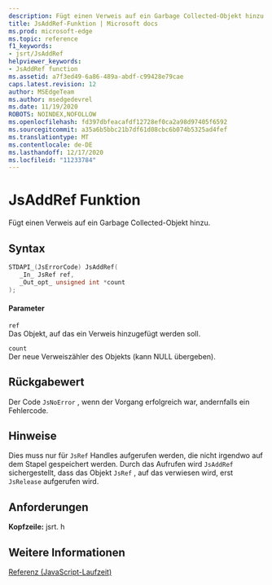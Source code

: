 ```yaml
---
description: Fügt einen Verweis auf ein Garbage Collected-Objekt hinzu.
title: JsAddRef-Funktion | Microsoft docs
ms.prod: microsoft-edge
ms.topic: reference
f1_keywords:
- jsrt/JsAddRef
helpviewer_keywords:
- JsAddRef function
ms.assetid: a7f3ed49-6a86-489a-abdf-c99428e79cae
caps.latest.revision: 12
author: MSEdgeTeam
ms.author: msedgedevrel
ms.date: 11/19/2020
ROBOTS: NOINDEX,NOFOLLOW
ms.openlocfilehash: fd397dbfeacafdf12728ef0ca2a98d97405f6592
ms.sourcegitcommit: a35a6b5bbc21b7df61d08cbc6b074b5325ad4fef
ms.translationtype: MT
ms.contentlocale: de-DE
ms.lasthandoff: 12/17/2020
ms.locfileid: "11233784"
---
```

# JsAddRef Funktion

Fügt einen Verweis auf ein Garbage Collected-Objekt hinzu.  
  
## Syntax  
  
```cpp  
STDAPI_(JsErrorCode) JsAddRef(  
   _In_ JsRef ref,  
   _Out_opt_ unsigned int *count  
);  
```  
  
#### Parameter  
 `ref`  
 Das Objekt, auf das ein Verweis hinzugefügt werden soll.  
  
 `count`  
 Der neue Verweiszähler des Objekts (kann NULL übergeben).  
  
## Rückgabewert  
 Der Code `JsNoError` , wenn der Vorgang erfolgreich war, andernfalls ein Fehlercode.  
  
## Hinweise  
 Dies muss nur für `JsRef` Handles aufgerufen werden, die nicht irgendwo auf dem Stapel gespeichert werden. Durch das Aufrufen wird `JsAddRef` sichergestellt, dass das Objekt `JsRef` , auf das verwiesen wird, erst `JsRelease` aufgerufen wird.  
  
## Anforderungen  
 **Kopfzeile:** jsrt. h  
  
## Weitere Informationen  
 [Referenz (JavaScript-Laufzeit)](../chakra-hosting/reference-javascript-runtime.md)
